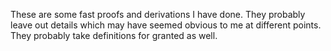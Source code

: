 These are some fast proofs and derivations I have done. They probably leave out details which may have seemed obvious to me
at different points. They probably take definitions for granted as well. 
